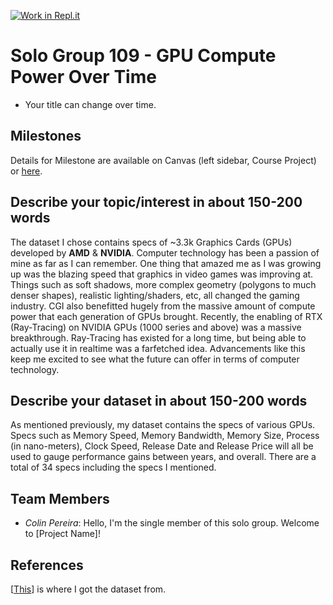 [![Work in Repl.it](https://classroom.github.com/assets/work-in-replit-14baed9a392b3a25080506f3b7b6d57f295ec2978f6f33ec97e36a161684cbe9.svg)](https://classroom.github.com/online_ide?assignment_repo_id=360995&assignment_repo_type=GroupAssignmentRepo)
# Solo Group 109 - GPU Compute Power Over Time

- Your title can change over time.

## Milestones

Details for Milestone are available on Canvas (left sidebar, Course Project) or [here](https://firas.moosvi.com/courses/data301/project/milestone01.html).

## Describe your topic/interest in about 150-200 words

The dataset I chose contains specs of ~3.3k Graphics Cards (GPUs) developed by **AMD** & **NVIDIA**. 
Computer technology has been a passion of mine as far as I can remember. One thing that amazed me as I was growing up was the blazing speed that graphics in
video games was improving at. Things such as soft shadows, more complex geometry (polygons to much denser shapes), realistic lighting/shaders, etc, all changed 
the gaming industry. CGI also benefitted hugely from the massive amount of compute power that each generation of GPUs brought. Recently, the enabling of RTX (Ray-Tracing)
on NVIDIA GPUs (1000 series and above) was a massive breakthrough. Ray-Tracing has existed for a long time, but being able to actually use it in realtime was a farfetched idea.
Advancements like this keep me excited to see what the future can offer in terms of computer technology. 

## Describe your dataset in about 150-200 words

As mentioned previously, my dataset contains the specs of various GPUs. Specs such as Memory Speed, Memory Bandwidth, Memory Size, Process (in nano-meters), Clock Speed,
Release Date and Release Price will all be used to gauge performance gains between years, and overall. There are a total of 34 specs including the specs I mentioned. 

## Team Members

- *Colin Pereira*: Hello, I'm the single member of this solo group. Welcome to [Project Name]!


## References

[[This](https://www.kaggle.com/iliassekkaf/computerparts?select=All_GPUs.csv)] is where I got the dataset from.
